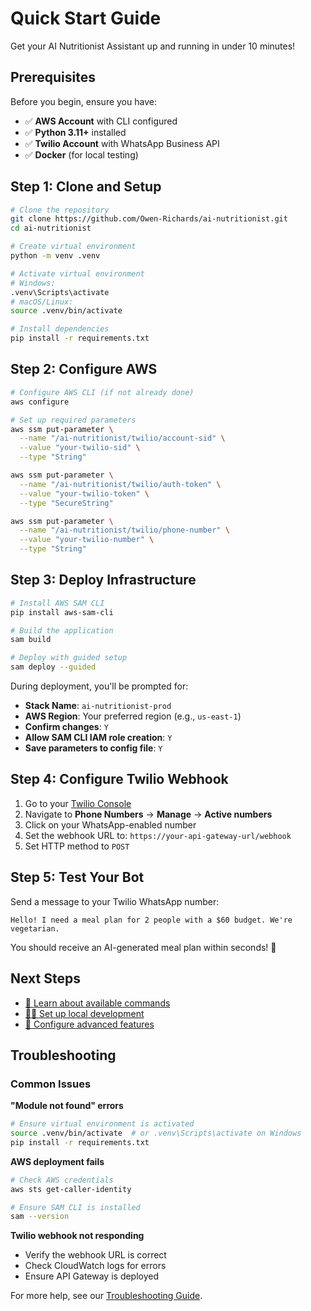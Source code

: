 # Quick Start Guide

Get your AI Nutritionist Assistant up and running in under 10 minutes!

## Prerequisites

Before you begin, ensure you have:

- ✅ **AWS Account** with CLI configured
- ✅ **Python 3.11+** installed  
- ✅ **Twilio Account** with WhatsApp Business API
- ✅ **Docker** (for local testing)

## Step 1: Clone and Setup

```bash
# Clone the repository
git clone https://github.com/Owen-Richards/ai-nutritionist.git
cd ai-nutritionist

# Create virtual environment
python -m venv .venv

# Activate virtual environment
# Windows:
.venv\Scripts\activate
# macOS/Linux:
source .venv/bin/activate

# Install dependencies
pip install -r requirements.txt
```

## Step 2: Configure AWS

```bash
# Configure AWS CLI (if not already done)
aws configure

# Set up required parameters
aws ssm put-parameter \
  --name "/ai-nutritionist/twilio/account-sid" \
  --value "your-twilio-sid" \
  --type "String"

aws ssm put-parameter \
  --name "/ai-nutritionist/twilio/auth-token" \
  --value "your-twilio-token" \
  --type "SecureString"

aws ssm put-parameter \
  --name "/ai-nutritionist/twilio/phone-number" \
  --value "your-twilio-number" \
  --type "String"
```

## Step 3: Deploy Infrastructure

```bash
# Install AWS SAM CLI
pip install aws-sam-cli

# Build the application
sam build

# Deploy with guided setup
sam deploy --guided
```

During deployment, you'll be prompted for:
- **Stack Name**: `ai-nutritionist-prod`
- **AWS Region**: Your preferred region (e.g., `us-east-1`)
- **Confirm changes**: `Y`
- **Allow SAM CLI IAM role creation**: `Y`
- **Save parameters to config file**: `Y`

## Step 4: Configure Twilio Webhook

1. Go to your [Twilio Console](https://console.twilio.com/)
2. Navigate to **Phone Numbers** → **Manage** → **Active numbers**
3. Click on your WhatsApp-enabled number
4. Set the webhook URL to: `https://your-api-gateway-url/webhook`
5. Set HTTP method to `POST`

## Step 5: Test Your Bot

Send a message to your Twilio WhatsApp number:

```
Hello! I need a meal plan for 2 people with a $60 budget. We're vegetarian.
```

You should receive an AI-generated meal plan within seconds! 🎉

## Next Steps

- [📖 Learn about available commands](../user-guide/commands.md)
- [👨‍💻 Set up local development](../developer/local-development.md)
- [🔧 Configure advanced features](configuration.md)

## Troubleshooting

### Common Issues

**"Module not found" errors**
```bash
# Ensure virtual environment is activated
source .venv/bin/activate  # or .venv\Scripts\activate on Windows
pip install -r requirements.txt
```

**AWS deployment fails**
```bash
# Check AWS credentials
aws sts get-caller-identity

# Ensure SAM CLI is installed
sam --version
```

**Twilio webhook not responding**
- Verify the webhook URL is correct
- Check CloudWatch logs for errors
- Ensure API Gateway is deployed

For more help, see our [Troubleshooting Guide](../operations/troubleshooting.md).

